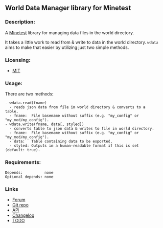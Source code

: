## World Data Manager library for Minetest

### Description:

A [Minetest][] library for managing data files in the world directory.

It takes a little work to read from & write to data in the world directory. `wdata` aims to make that easier by utilizing just two simple methods.

### Licensing:

- [MIT](LICENSE.txt)

### Usage:

There are two methods:

```
- wdata.read(fname)
  - reads json data from file in world directory & converts to a table.
  - fname:  File basename without suffix (e.g. "my_config" or "my_mod/my_config").
- wdata.write(fname, data[, styled])
  - converts table to json data & writes to file in world directory.
  - fname:  File basename without suffix (e.g. "my_config" or "my_mod/my_config").
  - data:   Table containing data to be exported.
  - styled: Outputs in a human-readable format if this is set (default: true).
```

### Requirements:

```
Depends:          none
Optional depends: none
```

### Links

- [Forum](https://forum.minetest.net/viewtopic.php?t=26804)
- [Git repo](https://github.com/AntumMT/mod-wdata)
- [API](https://antummt.github.io/mod-wdata/docs/api.html)
- [Changelog](changelog.txt)
- [TODO](TODO.txt)


[Minetest]: http://minetest.net/
